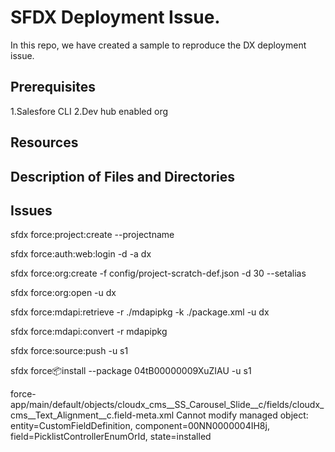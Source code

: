 # SFDX  Deployment Issue.
In this repo, we have created a sample to reproduce the DX deployment issue. 

## Prerequisites 
1.Salesfore CLI 
2.Dev hub enabled org

## Resources


## Description of Files and Directories


## Issues

sfdx force:project:create --projectname

sfdx force:auth:web:login -d -a dx

sfdx force:org:create -f config/project-scratch-def.json -d 30 --setalias

sfdx force:org:open -u dx

sfdx force:mdapi:retrieve -r ./mdapipkg  -k ./package.xml -u dx

sfdx force:mdapi:convert -r mdapipkg

sfdx force:source:push -u s1

sfdx force:package:install --package 04tB00000009XuZIAU -u s1

force-app/main/default/objects/cloudx_cms__SS_Carousel_Slide__c/fields/cloudx_cms__Text_Alignment__c.field-meta.xml  Cannot modify managed object: entity=CustomFieldDefinition, component=00NN0000004IH8j, field=PicklistControllerEnumOrId, state=installed
